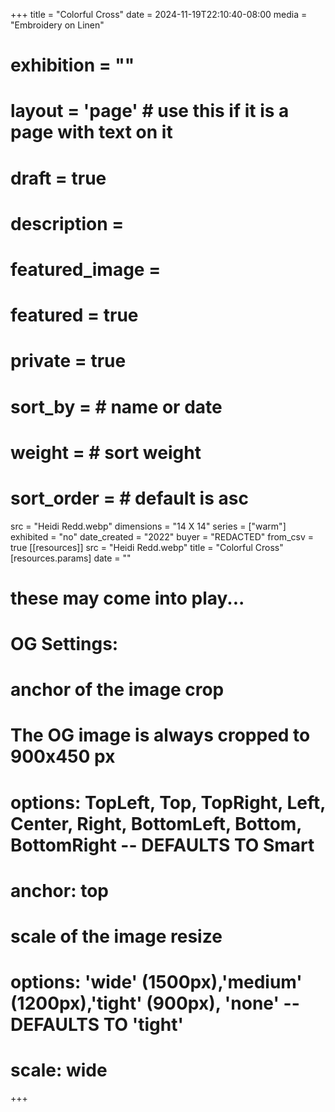 +++
title = "Colorful Cross"
date = 2024-11-19T22:10:40-08:00
media = "Embroidery on Linen"
# exhibition = ""
# layout = 'page' # use this if it is a page with text on it
# draft = true
# description = 
# featured_image = 
# featured = true
# private = true
# sort_by = # name or date
# weight = # sort weight
# sort_order = # default is asc
src = "Heidi Redd.webp"
dimensions = "14 X 14"
series = ["warm"]
exhibited = "no"
date_created = "2022"
buyer = "REDACTED"
from_csv = true
[[resources]]
  src = "Heidi Redd.webp"
  title = "Colorful Cross"
  [resources.params]
  date = ""

# these may come into play...
# OG Settings:
# anchor of the image crop 
#   The OG image is always cropped to 900x450 px
#   options: TopLeft, Top, TopRight, Left, Center, Right, BottomLeft, Bottom, BottomRight -- DEFAULTS TO Smart
# anchor: top
# scale of the image resize 
#   options: 'wide' (1500px),'medium' (1200px),'tight' (900px), 'none' -- DEFAULTS TO 'tight'
# scale: wide 
+++